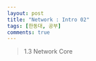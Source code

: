 ```yaml
---
layout: post
title: "Network : Intro 02"
tags: [한동대, 공부]
comments: true
---
```


> 1.3 Network Core  

